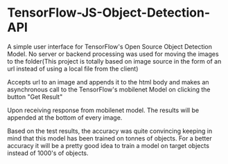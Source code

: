 # TensorFlow-JS-Object-Detection-API

A simple user interface for TensorFlow's Open Source Object Detection Model. No server or backend processing was used for moving the images to the folder(This project is totally based
on image source in the form of an url instead of using a local file from the client)

Accepts url to an image and appends it to the html body and makes an asynchronous call to the TensorFlow's mobilenet Model on clicking the button "Get Result"

Upon receiving response from mobilenet model. The results will be appended at the bottom of every image.

Based on the test results, the accuracy was quite convincing keeping in mind that this model has been trained on tonnes of objects. For a better accuracy it will be a pretty good idea 
to train a model on target objects instead of 1000's of objects.

